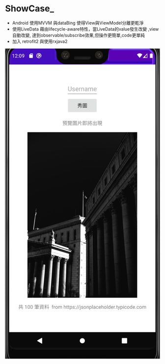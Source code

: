 # ShowCase_
- Android  使用MVVM 與dataBing  使得View與ViewModel分離更乾淨
- 使用LiveData 藉由lifecycle-aware特性，當LiveData的value發生改變 ,view自動改變, 達到observable/subscribe效果,但操作更簡單,code更單純
- 加入 retrofit2 與使用rxjava2   

![image](https://github.com/oanchatw/ShowCase_/blob/master/showcase.png)
